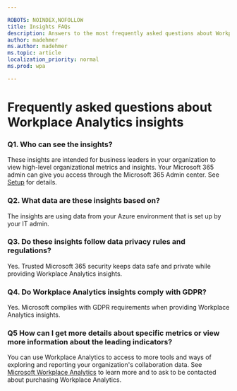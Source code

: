 ```yaml
---

ROBOTS: NOINDEX,NOFOLLOW
title: Insights FAQs
description: Answers to the most frequently asked questions about Workplace Analytics insights
author: madehmer
ms.author: madehmer
ms.topic: article
localization_priority: normal 
ms.prod: wpa

---
```

# Frequently asked questions about Workplace Analytics insights

### Q1. Who can see the insights?

These insights are intended for business leaders in your organization to view high-level organizational metrics and insights. Your Microsoft 365 admin can give you access through the Microsoft 365 Admin center. See [Setup](setup.md) for details. 

### Q2. What data are these insights based on? 

The insights are using data from your Azure environment that is set up by your IT admin. 

### Q3. Do these insights follow data privacy rules and regulations?

Yes. Trusted Microsoft 365 security keeps data safe and private while providing Workplace Analytics insights.

### Q4. Do Workplace Analytics insights comply with GDPR?

Yes. Microsoft complies with GDPR requirements when providing Workplace Analytics insights.

### Q5 How can I get more details about specific metrics or view more information about the leading indicators?

You can use Workplace Analytics to access to more tools and ways of exploring and reporting your organization's collaboration data. See [Microsoft Workplace Analytics](https://microsoft.com/microsoft-365/business/workplace-analytics) to learn more and to ask to be contacted about purchasing Workplace Analytics.

